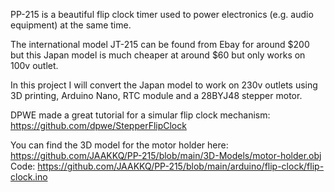 PP-215 is a beautiful flip clock timer used to power electronics (e.g. audio equipment) at the same time.

The international model JT-215 can be found from Ebay for around $200 but this Japan model is much cheaper at around $60 but only works on 100v outlet.

In this project I will convert the Japan model to work on 230v outlets using 3D printing, Arduino Nano, RTC module and a 28BYJ48 stepper motor.

DPWE made a great tutorial for a simular flip clock mechanism: https://github.com/dpwe/StepperFlipClock

You can find the 3D model for the motor holder here: https://github.com/JAAKKQ/PP-215/blob/main/3D-Models/motor-holder.obj
Code: https://github.com/JAAKKQ/PP-215/blob/main/arduino/flip-clock/flip-clock.ino